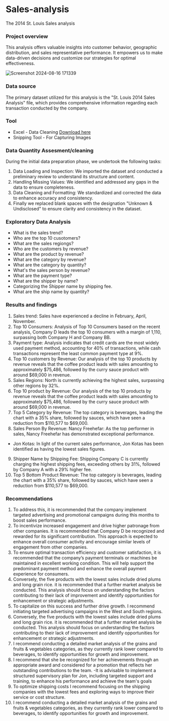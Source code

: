 # Sales-analysis
The 2014 St. Louis Sales analysis

### Project overview

This analysis offers valuable insights into customer behavior, geographic distribution, and sales representative performance. It empowers us to make data-driven decisions and customize our strategies for optimal effectiveness.

![Screenshot 2024-08-16 171339](https://github.com/user-attachments/assets/bac07d76-1bf2-4c9a-9566-0b711fba37f1)

### Data source

The primary dataset utilized for this analysis is the "St. Louis 2014 Sales Analysis" file, which provides comprehensive information regarding each transaction conducted by the company.

### Tool

- Excel - Data Cleaning [Download here](https://microsoft.com)
- Snipping Tool - For Capturing Images

### Data Quantity Assesment/cleaning

During the initial data preparation phase, we undertook the following tasks:
1. Data Loading and Inspection: We imported the dataset and conducted a preliminary review to understand its structure and content.
2. Handling Missing Values: We identified and addressed any gaps in the data to ensure completeness.
3. Data Cleaning and Formatting: We standardized and corrected the data to enhance accuracy and consistency.
4. Finally we replaced blank spaces with the designation "Unknown & Undisclosed" to ensure clarity and consistency in the dataset.

### Exploratory Data Analysis

- What is the sales trend?
- Who are the top 10 cusotomers?
- What are the sales regiongs?
- Who are the customers by revenue?
- What are the product by revenue?
- What are the category by revenue?
- What are the category by quantity?
- What's the sales person by revenue?
- What are the payment type?
- What are the shipper by name?
- Categorizing the Shipper name by shipping fee.
- What are the ship name by quantity?

### Results and findings

1. Sales trend: Sales have experienced a decline in February, April, November. 
2. Top 10 Consumers: Analysis of Top 10 Consumers based on the recent analysis, Company D leads the top 10 consumers with a margin of 1,110, surpassing both Company H and Company BB.
3. Payment type: Analysis indicates that credit cards are the most widely used payment method, accounting for 40% of transactions, while cash transactions represent the least common payment type at 9%.
4. Top 10 customers by Revenue: Our analysis of the top 10 products by revenue reveals that the coffee product leads with sales amounting to approximately $75,486, followed by the curry sauce product with around $69,000 in revenue.
5. Sales Regions: North is currently achieving the highest sales, surpassing other regions by 32%.
6. Top 10 product by Revenue: Our analysis of the top 10 products by revenue reveals that the coffee product leads with sales amounting to approximately $75,486, followed by the curry sauce product with around $69,000 in revenue.
7. Top 5 Category by Revenue: The top category is beverages, leading the chart with a 35% share, followed by sauces, which have seen a reduction from $110,577 to $69,000.
8. Sales Person By Revenue: Nancy Freehefar: As the top performer in sales, Nancy Freehefar has demonstrated exceptional performance.
- Jon Kotas: In light of the current sales performance, Jon Kotas has been identified as having the lowest sales figures.
9. Shipper Name by Shipping Fee: Shipping Company C is currently charging the highest shipping fees, exceeding others by 31%, followed by Company A with a 29% higher fee.
10. Top 5 Bottom Product Revenue: The top category is beverages, leading the chart with a 35% share, followed by sauces, which have seen a reduction from $110,577 to $69,000.

### Recommendations

1. To address this, it is recommended that the company implement targeted advertising and promotional campaigns during this months to boost sales performance.
2. To incentivize increased engagement and drive higher patronage from other companies. It is recommended that Company D be recognized and rewarded for its significant contribution. This approach is expected to enhance overall consumer activity and encourage similar levels of engagement from other companies.
3. To ensure optimal transaction efficiency and customer satisfaction, it is recommended that the company’s payment terminals or machines be maintained in excellent working condition. This will help support the predominant payment method and enhance the overall payment experience for consumers.
4. Conversely, the five products with the lowest sales include dried plums and long grain rice. it is recommended that a further market analysis be conducted. This analysis should focus on understanding the factors contributing to their lack of improvement and identify opportunities for enhancement or strategic adjustments.
5. To capitalize on this success and further drive growth. I recommend initiating targeted advertising campaigns in the West and South regions.
6. Conversely, the five products with the lowest sales include dried plums and long grain rice. it is recommended that a further market analysis be conducted. This analysis should focus on understanding the factors contributing to their lack of improvement and identify opportunities for enhancement or strategic adjustments.
7. I recommend conducting a detailed market analysis of the grains and fruits & vegetables categories, as they currently rank lower compared to beverages, to identify opportunities for growth and improvement.
8. I recommend that she be recognized for her achievements through an appropriate award and considered for a promotion that reflects her outstanding contributions to the team.
-It is advisable to implement a structured supervisory plan for Jon, including targeted support and training, to enhance his performance and achieve the team's goals
9. To optimize shipping costs I recommend focusing on the shipping companies with the lowest fees and exploring ways to improve their service or cost structure.
10. I recommend conducting a detailed market analysis of the grains and fruits & vegetables categories, as they currently rank lower compared to beverages, to identify opportunities for growth and improvement.
